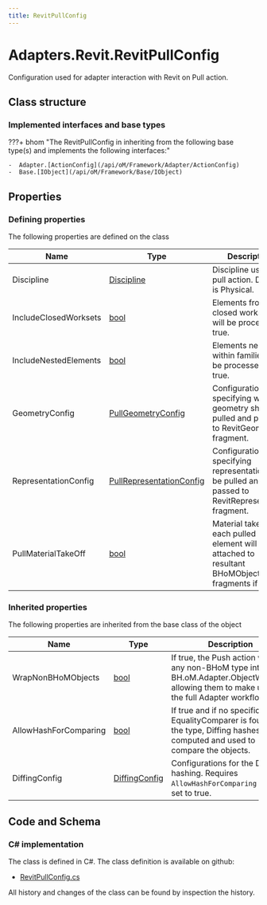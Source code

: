 ```yaml
---
title: RevitPullConfig
---
```


# Adapters.Revit.RevitPullConfig

Configuration used for adapter interaction with Revit on Pull action.

## Class structure

### Implemented interfaces and base types

???+ bhom "The RevitPullConfig in inheriting from the following base type(s) and implements the following interfaces:"

    -  Adapter.[ActionConfig](/api/oM/Framework/Adapter/ActionConfig)
    -  Base.[IObject](/api/oM/Framework/Base/IObject)


## Properties



### Defining properties

The following properties are defined on the class

| Name             | Type             | Description      | Quantity         |
|------------------|------------------|------------------|------------------|
| Discipline | [Discipline](/api/oM/Adapter/Adapters/Revit/Enums/Discipline) | Discipline used on pull action. Default is Physical. | - |
| IncludeClosedWorksets | [bool](https://learn.microsoft.com/en-us/dotnet/api/System.Boolean?view=netstandard-2.0) | Elements from closed worksets will be processed if true. | - |
| IncludeNestedElements | [bool](https://learn.microsoft.com/en-us/dotnet/api/System.Boolean?view=netstandard-2.0) | Elements nested within families will be processed if true. | - |
| GeometryConfig | [PullGeometryConfig](/api/oM/Adapter/Adapters/Revit/PullGeometryConfig) | Configuration specifying which geometry should be pulled and passed to RevitGeometry fragment. | - |
| RepresentationConfig | [PullRepresentationConfig](/api/oM/Adapter/Adapters/Revit/PullRepresentationConfig) | Configuration specifying representation to be pulled and passed to RevitRepresentation fragment. | - |
| PullMaterialTakeOff | [bool](https://learn.microsoft.com/en-us/dotnet/api/System.Boolean?view=netstandard-2.0) | Material take offs of each pulled element will be attached to resultant BHoMObjects as fragments if true. | - |


### Inherited properties
The following properties are inherited from the base class of the object

| Name             | Type             | Description      | Quantity         |
|------------------|------------------|------------------|------------------|
| WrapNonBHoMObjects | [bool](https://learn.microsoft.com/en-us/dotnet/api/System.Boolean?view=netstandard-2.0) | If true, the Push action wraps any non-BHoM type into a BH.oM.Adapter.ObjectWrapper, allowing them to make use of the full Adapter workflow. | - |
| AllowHashForComparing | [bool](https://learn.microsoft.com/en-us/dotnet/api/System.Boolean?view=netstandard-2.0) | If true and if no specific EqualityComparer is found for the type, Diffing hashes are computed and used to compare the objects. | - |
| DiffingConfig | [DiffingConfig](/api/oM/Framework/Diffing/DiffingConfig) | Configurations for the Diffing hashing. Requires `AllowHashForComparing` to be set to true. | - |


## Code and Schema

### C# implementation

The class is defined in C#. The class definition is available on github:

- [RevitPullConfig.cs](https://github.com/BHoM/Revit_Toolkit/blob/develop/Revit_oM/Config/RevitPullConfig.cs)

All history and changes of the class can be found by inspection the history.
